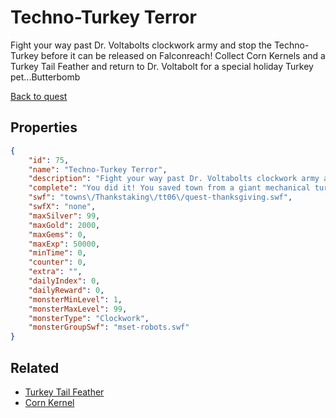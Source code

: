 # Techno-Turkey Terror

Fight your way past Dr. Voltabolts clockwork army and stop the Techno-Turkey before it can be released on Falconreach!
Collect Corn Kernels and a Turkey Tail Feather and return to Dr. Voltabolt for a special holiday Turkey pet...Butterbomb

[Back to quest](../quests.md)

## Properties

```json
{
    "id": 75,
    "name": "Techno-Turkey Terror",
    "description": "Fight your way past Dr. Voltabolts clockwork army and stop the Techno-Turkey before it can be released on Falconreach!\nCollect Corn Kernels and a Turkey Tail Feather and return to Dr. Voltabolt for a special holiday Turkey pet...Butterbomb",
    "complete": "You did it! You saved town from a giant mechanical turkey! Now that I say it, it sounds kind of silly. Return to Dr. Voltabolt with Corn Kernels and a Turkey Tail Feather for your special holiday turkey pet.",
    "swf": "towns\/Thankstaking\/tt06\/quest-thanksgiving.swf",
    "swfX": "none",
    "maxSilver": 99,
    "maxGold": 2000,
    "maxGems": 0,
    "maxExp": 50000,
    "minTime": 0,
    "counter": 0,
    "extra": "",
    "dailyIndex": 0,
    "dailyReward": 0,
    "monsterMinLevel": 1,
    "monsterMaxLevel": 99,
    "monsterType": "Clockwork",
    "monsterGroupSwf": "mset-robots.swf"
}
```

## Related

- [Turkey Tail Feather](../items/580-turkey-tail-feather.md)
- [Corn Kernel](../items/581-corn-kernel.md)


